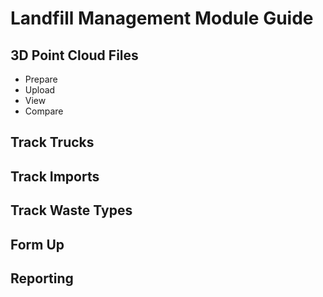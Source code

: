 # Landfill Management Module Guide  

## 3D Point Cloud Files  

- Prepare  
- Upload  
- View  
- Compare  

## Track Trucks  

## Track Imports  

## Track Waste Types  

## Form Up  

## Reporting  
